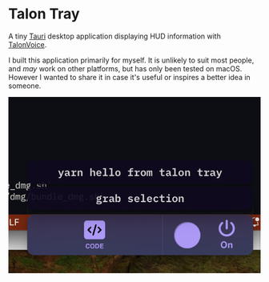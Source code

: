 # Talon Tray

A tiny [Tauri](https://tauri.app) desktop application displaying HUD information with [TalonVoice](https://talonvoice.com).

I built this application primarily for myself. It is unlikely to suit most people, and _may_ work on other platforms, but has only been tested on macOS. However I wanted to share it in case it's useful or inspires a better idea in someone.

![Talon Tray image](./talon-tray.png)